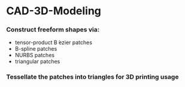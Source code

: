 # CAD-3D-Modeling
### Construct freeform shapes via:
* tensor-product B ́ezier patches
* B-spline patches
* NURBS patches
* triangular patches
### Tessellate the patches into triangles for 3D printing usage

